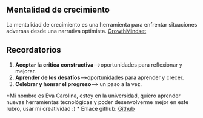 ## Mentalidad de crecimiento

 La mentalidad de crecimiento es una herramienta para enfrentar situaciones adversas desde una narrativa optimista. 
 [GrowthMindset](https://hbr.org/2016/01/what-having-a-growth-mindset-actually-means)

## Recordatorios 
 1. **Aceptar la crítica constructiva**-->oportunidades para reflexionar y mejorar.
 2. **Aprender de los desafíos**-->oportunidades para aprender y crecer.
 3. **Celebrar y honrar el progreso**--> un paso a la vez.

*Mi nombre es Eva Carolina, estoy en la universidad, quiero aprender nuevas herramientas tecnológicas y poder desenvolverme mejor en este rubro, usar mi creatividad :) *
Enlace github: [Github](https://github.com/eeecvargas?tab=repositories)
